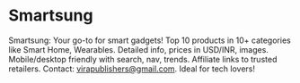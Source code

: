 # Smartsung
Smartsung: Your go-to for smart gadgets! Top 10 products in 10+ categories like Smart Home, Wearables. Detailed info, prices in USD/INR, images. Mobile/desktop friendly with search, nav, trends. Affiliate links to trusted retailers. Contact: virapublishers@gmail.com. Ideal for tech lovers! 
